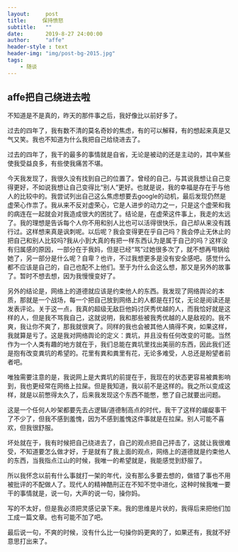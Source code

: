 ```yaml
---
layout:     post
title:     保持愤怒
subtitle:   ""
date:       2019-8-27 24:00:00
author:     "affe"
header-style : text
header-img: "img/post-bg-2015.jpg"
tags:
    - 随谈
---
```


##  affe把自己绕进去啦

不知道是不是真的，昨天的那件事之后，我好像比以前好多了。

过去的四年了，我有数不清的莫名奇妙的焦虑，有的可以解释，有的想起来真是又气又笑。我也不知道为什么我把自己给绕进去了。

过去的四年了，我干的最多的事情就是自省，无论是被动的还是主动的，其中某些使我受益良多，有些使我痛苦不堪。

今天我发现了，我很久没有找到自己的位置了。曾经的自己，与其说我想让自己变得更好，不如说我想让自己变得比“别人”更好。也就是说，我的幸福是存在于与他人的比较中的。我尝试列出自己这么焦虑想要去google的动机，最后发现仍然是虚荣心作祟了。我从来不反对虚荣心，它是人进步的动力之一，只是这个虚荣和我的病连在一起就会对我造成很大的困扰了。结论是，在虚荣这件事上，我走的太远了。我的理想是告诉每个人你不用和别人比也可以活得很快乐，自己却从来没有践行过。这样想来真是讽刺呢。以后呢？我会变得更在乎自己吗？我会停止无休止的把自己和别人比较吗?我从小到大真的有把一样东西认为是属于自己的吗？这样没有归属感的原因，一部分在于我妈，但是已经“骂”过她很多次了，就不想再甩锅给她了，另一部分是什么呢？自卑？也许，不过我想更多是没有安全感吧。感觉什么都不应该是自己的，自己也配不上他们。至于为什么会这么想，那又是另外的故事了。暂时不想去想，因为我慢慢变好了。

另外的结论是，网络上的道德就应该是约束他人的东西。我发现了网络舆论的本质，那就是一个战场，每一个把自己放到网络上的人都是在打仗，无论是阅读还是发表评论。关于这一点，我真的超级无敌巨他妈讨厌秀优越的人，而我恰好就是这样的人，但是我不骂我自己，这就说明，我和那些被我秀优越的人是敌视的。我不爽，我让你不爽了，那我就很爽了。同样的我也会被其他人搞得不爽，如果这样，我就算是亏了。这是我对网络舆论的定义：粪坑，并且没有任何改变的可能。当然作为一个人类有趣的地方就在于，我们总能在粪坑里找出美丽的东西，因此我们还是抱有改变粪坑的希望的。花里有粪和粪里有花，无论多难受，人总还是盼望者前者吧。

唯独需要注意的是，我说网上是大粪坑的前提在于，我现在的状态更容易被粪影响到，我也更经常在网络上拉屎。但是我知道，我以前不是这样的。我之所以变成这样，就是以前憋得太久了，后来我发现这个东西不能憋，憋了自己就要出问题。

这是一个任何人吵架都要先去占逻辑/道德制高点的时代，我干了这样的龌龊事干了不少了，但我不感到羞愧，因为不感到羞愧这件事就是在拉屎。别人可能不喜欢，但我很舒服。

坏处就在于，我有时候把自己绕进去了，自己的观点把自己抨击了，这就让我很难受，不知道要怎么做才好，于是就有了我上面的观点，网络上的道德就是约束他人的东西，当我指点江山的时候，我唯一的希望就是，我能感觉到舒服了。

所以我怀念以前有什么事就打一架的年代，没有那么多要去想的，做错了事也不用被批评的不配做人了。现代人的精神酷刑正在不知不觉中进化，这种时候我唯一要干的事情就是，说一句，大声的说一句，操你妈。

写的不太好，但是我必须把灵感记录下来。我的思维是片状的，我得后来把他们加工成一篇文章。也有可能不加了吧。

最后说一句，不爽的时候，没有什么比一句操你妈更爽的了，如果还有，我就不好意思打出来了。
